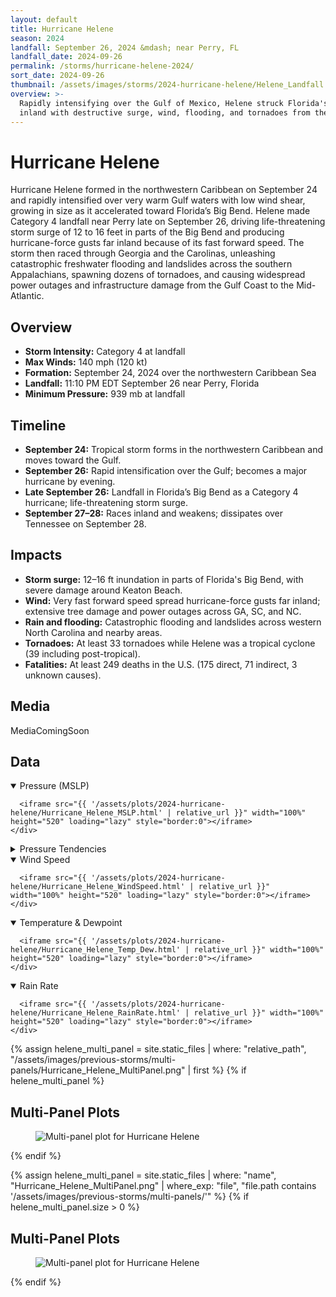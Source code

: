 ```yaml
---
layout: default
title: Hurricane Helene
season: 2024
landfall: September 26, 2024 &mdash; near Perry, FL
landfall_date: 2024-09-26
permalink: /storms/hurricane-helene-2024/
sort_date: 2024-09-26
thumbnail: /assets/images/storms/2024-hurricane-helene/Helene_Landfall.jpg
overview: >-
  Rapidly intensifying over the Gulf of Mexico, Helene struck Florida's Big Bend as a Category 4 hurricane before racing
  inland with destructive surge, wind, flooding, and tornadoes from the Gulf Coast to the Appalachians.
---
```


<h1 class="storm-page__title">Hurricane Helene</h1>

Hurricane Helene formed in the northwestern Caribbean on September 24 and rapidly intensified over very warm Gulf waters with low wind shear, growing in size as it accelerated toward Florida’s Big Bend. Helene made Category 4 landfall near Perry late on September 26, driving life-threatening storm surge of 12 to 16 feet in parts of the Big Bend and producing hurricane-force gusts far inland because of its fast forward speed. The storm then raced through Georgia and the Carolinas, unleashing catastrophic freshwater flooding and landslides across the southern Appalachians, spawning dozens of tornadoes, and causing widespread power outages and infrastructure damage from the Gulf Coast to the Mid-Atlantic.

## Overview
- **Storm Intensity:** Category 4 at landfall
- **Max Winds:** 140 mph (120 kt)
- **Formation:** September 24, 2024 over the northwestern Caribbean Sea
- **Landfall:** 11:10 PM EDT September 26 near Perry, Florida
- **Minimum Pressure:** 939 mb at landfall

## Timeline
- **September 24:** Tropical storm forms in the northwestern Caribbean and moves toward the Gulf.
- **September 26:** Rapid intensification over the Gulf; becomes a major hurricane by evening.
- **Late September 26:** Landfall in Florida’s Big Bend as a Category 4 hurricane; life-threatening storm surge.
- **September 27–28:** Races inland and weakens; dissipates over Tennessee on September 28.

## Impacts
- **Storm surge:** 12–16 ft inundation in parts of Florida's Big Bend, with severe damage around Keaton Beach.
- **Wind:** Very fast forward speed spread hurricane-force gusts far inland; extensive tree damage and power outages across GA, SC, and NC.
- **Rain and flooding:** Catastrophic flooding and landslides across western North Carolina and nearby areas.
- **Tornadoes:** At least 33 tornadoes while Helene was a tropical cyclone (39 including post-tropical).
- **Fatalities:** At least 249 deaths in the U.S. (175 direct, 71 indirect, 3 unknown causes).

## Media
MediaComingSoon


<!-- DATA-SECTION:START -->
<h2>Data</h2>
<div class="storm-data">
  <details class="storm-plot-group" open>
    <summary class="storm-plot-summary">Pressure (MSLP)</summary>
    <div class="storm-plot">

      <iframe src="{{ '/assets/plots/2024-hurricane-helene/Hurricane_Helene_MSLP.html' | relative_url }}" width="100%" height="520" loading="lazy" style="border:0"></iframe>
    </div>
  </details>
  <details class="storm-plot-group">
    <summary class="storm-plot-summary">Pressure Tendencies</summary>
    <div class="storm-plot">
      
      <iframe src="{{ '/assets/plots/2024-hurricane-helene/Hurricane_Helene_PTendency_5min.html' | relative_url }}" width="100%" height="520" loading="lazy" style="border:0"></iframe>
    </div>
    <div class="storm-plot">
      
      <iframe src="{{ '/assets/plots/2024-hurricane-helene/Hurricane_Helene_PTendency_10min.html' | relative_url }}" width="100%" height="520" loading="lazy" style="border:0"></iframe>
    </div>
    <div class="storm-plot">
      
      <iframe src="{{ '/assets/plots/2024-hurricane-helene/Hurricane_Helene_PTendency_15min.html' | relative_url }}" width="100%" height="520" loading="lazy" style="border:0"></iframe>
    </div>
    <div class="storm-plot">
      
      <iframe src="{{ '/assets/plots/2024-hurricane-helene/Hurricane_Helene_PTendency_30min.html' | relative_url }}" width="100%" height="520" loading="lazy" style="border:0"></iframe>
    </div>
    <div class="storm-plot">
      
      <iframe src="{{ '/assets/plots/2024-hurricane-helene/Hurricane_Helene_PTendency_1hour.html' | relative_url }}" width="100%" height="520" loading="lazy" style="border:0"></iframe>
    </div>
  </details>
  <details class="storm-plot-group" open>
    <summary class="storm-plot-summary">Wind Speed</summary>
    <div class="storm-plot">

      <iframe src="{{ '/assets/plots/2024-hurricane-helene/Hurricane_Helene_WindSpeed.html' | relative_url }}" width="100%" height="520" loading="lazy" style="border:0"></iframe>
    </div>
  </details>
  <details class="storm-plot-group" open>
    <summary class="storm-plot-summary">Temperature &amp; Dewpoint</summary>
    <div class="storm-plot">

      <iframe src="{{ '/assets/plots/2024-hurricane-helene/Hurricane_Helene_Temp_Dew.html' | relative_url }}" width="100%" height="520" loading="lazy" style="border:0"></iframe>
    </div>
  </details>
  <details class="storm-plot-group" open>
    <summary class="storm-plot-summary">Rain Rate</summary>
    <div class="storm-plot">

      <iframe src="{{ '/assets/plots/2024-hurricane-helene/Hurricane_Helene_RainRate.html' | relative_url }}" width="100%" height="520" loading="lazy" style="border:0"></iframe>
    </div>
  </details>
{% assign helene_multi_panel = site.static_files | where: "relative_path", "/assets/images/previous-storms/multi-panels/Hurricane_Helene_MultiPanel.png" | first %}
{% if helene_multi_panel %}
  <div class="storm-multi-panels storm-plot">
    <h2>Multi-Panel Plots</h2>
    <figure class="storm-multi-panels__figure">
      <img src="{{ helene_multi_panel.path | relative_url }}" alt="Multi-panel plot for Hurricane Helene" loading="lazy">
    </figure>
  </div>
{% endif %}
</div>
<!-- DATA-SECTION:END -->

{% assign helene_multi_panel = site.static_files | where: "name", "Hurricane_Helene_MultiPanel.png" | where_exp: "file", "file.path contains '/assets/images/previous-storms/multi-panels/'" %}
{% if helene_multi_panel.size > 0 %}
<div class="storm-multi-panels">
  <h2>Multi-Panel Plots</h2>
  <figure class="storm-multi-panels__figure">
    <img src="{{ helene_multi_panel[0].path | relative_url }}" alt="Multi-panel plot for Hurricane Helene" loading="lazy">
  </figure>
</div>
{% endif %}
